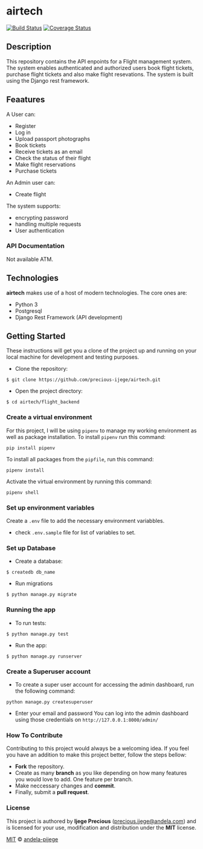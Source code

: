 # airtech
[![Build Status](https://travis-ci.org/precious-ijege/airtech.svg?branch=develop)](https://travis-ci.org/precious-ijege/airtech)
[![Coverage Status](https://coveralls.io/repos/github/precious-ijege/airtech/badge.svg?branch=develop)](https://coveralls.io/github/precious-ijege/airtech?branch=develop)
## Description
This repository contains the API enpoints for a Flight management system. The system enables authenticated and authorized users book flight tickets, purchase flight tickets and also make flight resevations. The system is built using the Django rest framework.

## Feaatures
A User can:
- Register
- Log in
- Upload passport photographs
- Book tickets
- Receive tickets as an email
- Check the status of their flight
- Make flight reservations
- Purchase tickets

An Admin user can:
- Create flight

The system supports:
- encrypting password
- handling multiple requests
- User authentication

### API Documentation
Not available ATM.

## Technologies
**airtech** makes use of a host of modern technologies. The core ones are:
- Python 3
- Postgresql
- Django Rest Framework (API development)

## Getting Started
These instructions will get you a clone of the project up and running on your local machine for development and testing purposes.

- Clone the repository:
```
$ git clone https://github.com/precious-ijege/airtech.git
```

- Open the project directory:
```
$ cd airtech/flight_backend
```
### Create a virtual environment
For this project, I will be using `pipenv` to manage my working environment as well as package installation.
To install `pipenv` run this command:
```
pip install pipenv
```
To install all packages from the `pipfile`, run this command:
```
pipenv install
```
Activate the virtual environment by running this command:
```
pipenv shell
```

### Set up environment variables
Create a `.env` file to add the necessary environment variabbles.

- check `.env.sample` file for list of variables to set.

### Set up Database
- Create a database:
```
$ createdb db_name
```

- Run migrations
```
$ python manage.py migrate
```
### Running the app
- To run tests:
```
$ python manage.py test
```

- Run the app:
```
$ python manage.py runserver
```

### Create a Superuser account
- To create a super user account for accessing the admin dashboard, run the following command:
```
python manage.py createsuperuser
```

- Enter your email and password
You can log into the admin dashboard using those credentials on `http://127.0.0.1:8000/admin/`

### How To Contribute
Contributing to this project would always be a welcoming idea. If you feel you have an addition to make this project better, follow the steps bellow:
- **Fork** the repository.
- Create as many **branch** as you like depending on how many features you would love to add. One feature per branch.
- Make neccessary changes and **commit**.
- Finally, submit a **pull request**.

### License

This project is authored by **Ijege Precious** (precious.ijege@andela.com) and is licensed for your use, modification and distribution under the **MIT** license. 

[MIT][license] © [andela-pijege][author]

<!-- Definitions -->

[license]: LICENSE

[author]: andela-pijege